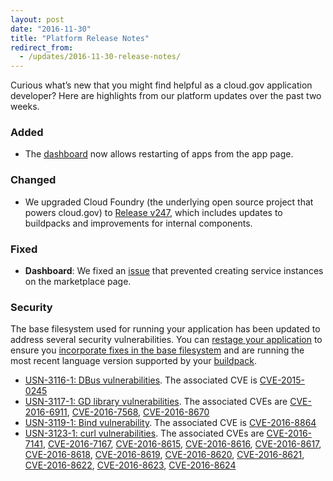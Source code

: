 ```yaml
---
layout: post
date: "2016-11-30"
title: "Platform Release Notes"
redirect_from:
  - /updates/2016-11-30-release-notes/
---
```


Curious what’s new that you might find helpful as a cloud.gov application developer? Here are highlights from our platform updates over the past two weeks.
<!--more-->

### Added
- The [dashboard](https://dashboard.fr.cloud.gov) now allows restarting of apps from the app page.

### Changed
- We upgraded Cloud Foundry (the underlying open source project that powers cloud.gov) to [Release v247](https://github.com/cloudfoundry/cf-release/releases/tag/v247), which includes updates to buildpacks and improvements for internal components. 

### Fixed
- **Dashboard**: We fixed an [issue](https://github.com/18F/cg-dashboard/issues/672) that prevented creating service instances on the marketplace page.

### Security
The base filesystem used for running your application has been updated to address several security vulnerabilities. You can [restage your application](http://cli.cloudfoundry.org/en-US/cf/restage.html) to ensure you [incorporate fixes in the base filesystem](https://docs.cloudfoundry.org/devguide/deploy-apps/stacks.html#cli-commands) and are running the most recent language version supported by your [buildpack](https://docs.cloudfoundry.org/buildpacks/).

- [USN-3116-1: DBus vulnerabilities](https://www.ubuntu.com/usn/usn-3116-1/). The associated CVE is [CVE-2015-0245](https://ubuntu.com/security/2015/CVE-2015-0245)
- [USN-3117-1: GD library vulnerabilities](https://www.ubuntu.com/usn/usn-3117-1/). The associated CVEs are [CVE-2016-6911](https://ubuntu.com/security/2016/CVE-2016-6911), [CVE-2016-7568](https://ubuntu.com/security/2016/CVE-2016-7568), [CVE-2016-8670](https://ubuntu.com/security/2016/CVE-2016-8670)
- [USN-3119-1: Bind vulnerability](https://www.ubuntu.com/usn/usn-3119-1/). The associated CVE is [CVE-2016-8864](https://ubuntu.com/security/2016/CVE-2016-8864)
- [USN-3123-1: curl vulnerabilities](https://www.ubuntu.com/usn/usn-3123-1/). The associated CVEs are [CVE-2016-7141](https://ubuntu.com/security/2016/CVE-2016-7141), [CVE-2016-7167](https://ubuntu.com/security/2016/CVE-2016-7167), [CVE-2016-8615](https://ubuntu.com/security/2016/CVE-2016-8615), [CVE-2016-8616](https://ubuntu.com/security/2016/CVE-2016-8616), [CVE-2016-8617](https://ubuntu.com/security/2016/CVE-2016-8617), [CVE-2016-8618](https://ubuntu.com/security/2016/CVE-2016-8618), [CVE-2016-8619](https://ubuntu.com/security/2016/CVE-2016-8619), [CVE-2016-8620](https://ubuntu.com/security/2016/CVE-2016-8620), [CVE-2016-8621](https://ubuntu.com/security/2016/CVE-2016-8621), [CVE-2016-8622](https://ubuntu.com/security/2016/CVE-2016-8622), [CVE-2016-8623](https://ubuntu.com/security/2016/CVE-2016-8623), [CVE-2016-8624](https://ubuntu.com/security/2016/CVE-2016-8624)
